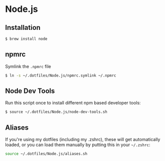 Node.js
=======

## Installation

```bash
$ brew install node
```

## npmrc

Symlink the `.npmrc` file

```bash
$ ln -s ~/.dotfiles/Node.js/npmrc.symlink ~/.npmrc
```

## Node Dev Tools

Run this script once to install different npm based developer tools:

```bash
$ source ~/.dotfiles/Node.js/node-dev-tools.sh
```

## Aliases

If you're using my dotfiles (including my .zshrc), these will get automatically loaded,
or you can load them manually by putting this in your `~/.zshrc`:

```bash
source ~/.dotfiles/Node.js/aliases.sh
```

